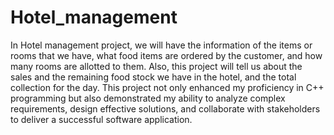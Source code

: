 # Hotel_management


In Hotel management project, we will have the information of the items or rooms that we have, what food items are ordered by the customer, and how many rooms are allotted to them. Also, this project will tell us about the sales and the remaining food stock we have in the hotel, and the total collection for the day.
This project not only enhanced my proficiency in C++ programming but also demonstrated my ability to analyze complex requirements, design effective solutions, and collaborate with stakeholders to deliver a successful software application.
